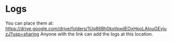 # Logs
You can place them at:
https://drive.google.com/drive/folders/1Uq86Bh0kxtlpxdEOxHpoLAIouGEvjuzJ?usp=sharing
Anyone with the link can add the logs at this location.
